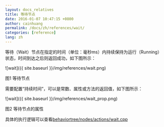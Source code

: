 ```yaml
---
layout: docs_relatives
title: 等待节点 
date: 2016-01-07 10:47:15 +0800
author: cainhuang
permalink: /docs/zh/references/wait/
categories: [reference]
lang: zh
---
```


等待（Wait）节点在指定的时间（单位：毫秒ms）内持续保持为运行（Running）状态，时间到达之后则返回成功，如下图所示：

![wait]({{ site.baseurl }}/img/references/wait.png)

图1 等待节点

需要配置“持续时间”，可以是常数、属性或方法的返回值，如下图所示：

![wait]({{ site.baseurl }}/img/references/wait_prop.png)

图2 等待节点的属性

具体的执行逻辑可以查看[behaviortree/nodes/actions/wait.cpp]({{site.repository}}/blob/master/src/behaviortree/nodes/actions/wait.cpp)
